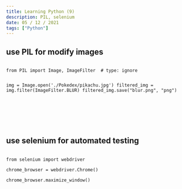 ```yaml
---
title: Learning Python (9)
description: PIL, selenium
date: 05 / 12 / 2021
tags: ["Python"]
---
```


<h2>use PIL for modify images</h2>
<pre><code class="language-python">
from PIL import Image, ImageFilter  # type: ignore

img = Image.open('./Pokedex/pikachu.jpg')
filtered_img = img.filter(ImageFilter.BLUR)
filtered_img.save("blur.png", "png")


</code></pre>
<br/>
<br/>

<h2>use selenium for automated testing</h2>

<pre><code class="language-python">
from selenium import webdriver

chrome_browser = webdriver.Chrome()

chrome_browser.maximize_window()

</code></pre>
